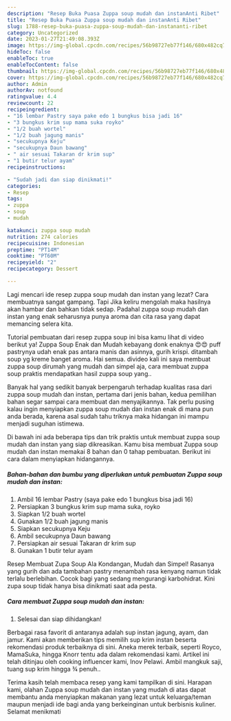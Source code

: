 ```yaml
---
description: "Resep Buka Puasa Zuppa soup mudah dan instanAnti Ribet"
title: "Resep Buka Puasa Zuppa soup mudah dan instanAnti Ribet"
slug: 1788-resep-buka-puasa-zuppa-soup-mudah-dan-instananti-ribet
category: Uncategorized
date: 2023-01-27T21:49:08.393Z
image: https://img-global.cpcdn.com/recipes/56b98727eb77f146/680x482cq70/zuppa-soup-mudah-dan-instan-foto-resep-utama.jpg
hideToc: false
enableToc: true
enableTocContent: false
thumbnail: https://img-global.cpcdn.com/recipes/56b98727eb77f146/680x482cq70/zuppa-soup-mudah-dan-instan-foto-resep-utama.jpg
cover: https://img-global.cpcdn.com/recipes/56b98727eb77f146/680x482cq70/zuppa-soup-mudah-dan-instan-foto-resep-utama.jpg
author: Admin
authorAv: notfound
ratingvalue: 4.4
reviewcount: 22
recipeingredient:
- "16 lembar Pastry saya pake edo 1 bungkus bisa jadi 16"
- "3 bungkus krim sup mama suka royko"
- "1/2 buah wortel"
- "1/2 buah jagung manis"
- "secukupnya Keju"
- "secukupnya Daun bawang"
- " air sesuai Takaran dr krim sup"
- "1 butir telur ayam"
recipeinstructions:

- "Sudah jadi dan siap dinikmati!"
categories:
- Resep
tags:
- zuppa
- soup
- mudah

katakunci: zuppa soup mudah 
nutrition: 274 calories
recipecuisine: Indonesian
preptime: "PT14M"
cooktime: "PT60M"
recipeyield: "2"
recipecategory: Dessert

---
```



Lagi mencari ide resep zuppa soup mudah dan instan yang lezat? Cara membuatnya sangat gampang. Tapi Jika keliru mengolah maka hasilnya akan hambar dan bahkan tidak sedap. Padahal zuppa soup mudah dan instan yang enak seharusnya punya aroma dan cita rasa yang dapat memancing selera kita.


Tutorial pembuatan dari resep zuppa soup ini bisa kamu lihat di video berikut ya! Zuppa Soup Enak dan Mudah kebayang donk enaknya 😍😍 puff pastrynya udah enak pas antara manis dan asinnya, gurih krispi. ditambah soup yg kreme banget aroma. Hai semua. divideo kali ini saya membuat zuppa soup dirumah yang mudah dan simpel aja, cara membuat zuppa soup praktis mendapatkan hasil zuppa soup yang..

Banyak hal yang sedikit banyak berpengaruh terhadap kualitas rasa dari zuppa soup mudah dan instan, pertama dari jenis bahan, kedua pemilihan bahan segar sampai cara membuat dan menyajikannya. Tak perlu pusing kalau ingin menyiapkan zuppa soup mudah dan instan enak di mana pun anda berada, karena asal sudah tahu triknya maka hidangan ini mampu menjadi suguhan istimewa.


Di bawah ini ada beberapa tips dan trik praktis untuk membuat zuppa soup mudah dan instan yang siap dikreasikan. Kamu bisa membuat Zuppa soup mudah dan instan memakai 8 bahan dan 0 tahap pembuatan. Berikut ini cara dalam menyiapkan hidangannya.

<!--inarticleads1-->

##### Bahan-bahan dan bumbu yang diperlukan untuk pembuatan Zuppa soup mudah dan instan:

1. Ambil 16 lembar Pastry (saya pake edo 1 bungkus bisa jadi 16)
1. Persiapkan 3 bungkus krim sup mama suka, royko
1. Siapkan 1/2 buah wortel
1. Gunakan 1/2 buah jagung manis
1. Siapkan secukupnya Keju
1. Ambil secukupnya Daun bawang
1. Persiapkan  air sesuai Takaran dr krim sup
1. Gunakan 1 butir telur ayam


Resep Membuat Zupa Soup Ala Kondangan, Mudah dan Simpel! Rasanya yang gurih dan ada tambahan pastry menambah rasa kenyang namun tidak terlalu berlebihan. Cocok bagi yang sedang mengurangi karbohidrat. Kini zupa soup tidak hanya bisa dinikmati saat ada pesta. 

<!--inarticleads2-->

##### Cara membuat Zuppa soup mudah dan instan:


1. Selesai dan siap dihidangkan!

Berbagai rasa favorit di antaranya adalah sup instan jagung, ayam, dan jamur. Kami akan memberikan tips memilih sup krim instan beserta rekomendasi produk terbaiknya di sini. Aneka merek terbaik, seperti Royco, MamaSuka, hingga Knorr tentu ada dalam rekomendasi kami. Artikel ini telah ditinjau oleh cooking influencer kami, Inov Pelawi. Ambil mangkuk saji, tuang sup krim hingga ¾ penuh.. 

Terima kasih telah membaca resep yang kami tampilkan di sini. Harapan kami, olahan Zuppa soup mudah dan instan yang mudah di atas dapat membantu anda menyiapkan makanan yang lezat untuk keluarga/teman maupun menjadi ide bagi anda yang berkeinginan untuk berbisnis kuliner. Selamat menikmati
